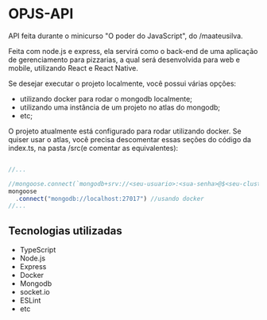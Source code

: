 # OPJS-API

API feita durante o minicurso "O poder do JavaScript", do /maateusilva.

Feita com node.js e express, ela servirá como o back-end de uma aplicação de gerenciamento para pizzarias, a qual será desenvolvida para web e mobile, utilizando React e React Native.

Se desejar executar o projeto localmente, você possui várias opções:
- utilizando docker para rodar o mongodb localmente;
- utilizando uma instância de um projeto no atlas do mongodb;
- etc;

O projeto atualmente está configurado para rodar utilizando docker. Se quiser usar o atlas, você precisa descomentar essas seções do código da index.ts, na pasta /src(e comentar as equivalentes):

```typescript

//...

//mongoose.connect(`mongodb+srv://<seu-usuario>:<sua-senha>@$<seu-cluster>.mongodb.net/?retryWrites=true&w=majority`) //caso for usar atlas
mongoose
  .connect("mongodb://localhost:27017") //usando docker
//...
```

## Tecnologias utilizadas

- TypeScript
- Node.js
- Express
- Docker
- Mongodb
- socket.io
- ESLint
- etc
